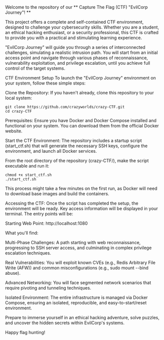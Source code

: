Welcome to the repository of our ** Capture The Flag (CTF) "EvilCorp Journey"! **

This project offers a complete and self-contained CTF environment, designed to challenge your cybersecurity skills. Whether you are a student, an ethical hacking enthusiast, or a security professional, this CTF is crafted to provide you with a practical and stimulating learning experience.

"EvilCorp Journey" will guide you through a series of interconnected challenges, simulating a realistic intrusion path. You will start from an initial access point and navigate through various phases of reconnaissance, vulnerability exploitation, and privilege escalation, until you achieve full control of the target systems.

CTF Environment Setup
To launch the "EvilCorp Journey" environment on your system, follow these simple steps:

Clone the Repository:
If you haven't already, clone this repository to your local system:
```
git clone https://github.com/crazyworlds/crazy-CTF.git
cd crazy-CTF
```

Prerequisites:
Ensure you have Docker and Docker Compose installed and functional on your system. You can download them from the official Docker website.

Start the CTF Environment:
The repository includes a startup script (start_ctf.sh) that will generate the necessary SSH keys, configure the environment, and launch all Docker services.

From the root directory of the repository (crazy-CTF/), make the script executable and run it:
```
chmod +x start_ctf.sh
./start_ctf.sh
```

This process might take a few minutes on the first run, as Docker will need to download base images and build the containers.

Accessing the CTF:
Once the script has completed the setup, the environment will be ready. Key access information will be displayed in your terminal. The entry points will be:

Starting Web Point: http://localhost:1080



What you'll find:

Multi-Phase Challenges: A path starting with web reconnaissance, progressing to SSH server access, and culminating in complex privilege escalation techniques.

Real Vulnerabilities: You will exploit known CVEs (e.g., Redis Arbitrary File Write (AFW)) and common misconfigurations (e.g., sudo mount --bind abuse).

Advanced Networking: You will face segmented network scenarios that require pivoting and tunneling techniques.

Isolated Environment: The entire infrastructure is managed via Docker Compose, ensuring an isolated, reproducible, and easy-to-start/reset environment.

Prepare to immerse yourself in an ethical hacking adventure, solve puzzles, and uncover the hidden secrets within EvilCorp's systems.

Happy flag hunting!
